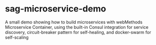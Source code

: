 # sag-microservice-demo

A small demo showing how to build microservices with webMethods Microservice Container, 
using the built-in Consul integration for service discovery, circuit-breaker pattern for self-healing, and docker-swarm for self-scaling
